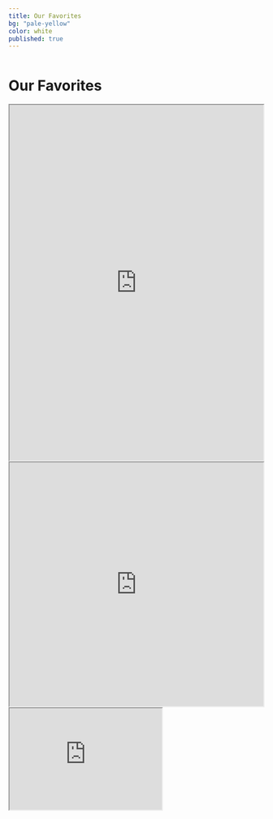 ```yaml
---
title: Our Favorites
bg: "pale-yellow"
color: white
published: true
---
```

<div class="row">
    <div class="large-12 small-12 medium-12 columns">
      <h1>Our Favorites</h1>
    </div>
    <div class="large-10 large-centered hide-for-small hide-for-medium columns favorites">
      <iframe src="https://www.google.com/maps/d/u/0/embed?mid=z9RXFm1tmWL0.kajiQ9CD5p1M" width="1004" height="700"></iframe>
    </div>
    <div class="hide-for-large-up hide-for-small-down medium-12 medium-centered columns favorites">
      <iframe src="https://www.google.com/maps/d/u/0/embed?mid=z9RXFm1tmWL0.kajiQ9CD5p1M" width="640" height="480"></iframe>
    </div>
    <div class="hide-for-medium-up small-12 small-centered medium-12 medium-centered columns favorites">
      <iframe src="https://www.google.com/maps/d/u/0/embed?mid=z9RXFm1tmWL0.kajiQ9CD5p1M" width="300" height="200"></iframe>
    </div>
</div>
